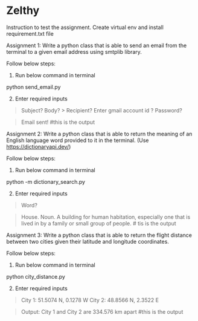# Zelthy

Instruction to test the assignment.
Create virtual env and install requirement.txt file

Assignment 1:
Write a python class that is able to send an email from the terminal to a given email address
using smtplib library.

Follow below steps:
1. Run below command in terminal

python send_email.py

2. Enter required inputs

> Subject? <user inputs subject>
> Body? > <user inputs a one line email body>
> Recipient? <user inputs the email address of the recipient>
> Enter gmail account id ? <user inputs the email address of the sender>
> Password? <user inputs the passwrd of the sender>

> Email sent!    #this is the output

Assignment 2:
Write a python class that is able to return the meaning of an English language word provided to it
in the terminal. (Use https://dictionaryapi.dev/)

Follow below steps:
1. Run below command in terminal

python -m dictionary_search.py

2. Enter required inputs
> Word? <user inputs a word>

> House. Noun. A building for human habitation, especially one that is lived in by a family or
small group of people.  # tis is the output

Assignment 3:
Write a python class that is able to return the flight distance between two cities given their
latitude and longitude coordinates.

Follow below steps:
1. Run below command in terminal

python city_distance.py

2. Enter required inputs
> City 1: 51.5074 N, 0.1278 W
> City 2: 48.8566 N, 2.3522 E

> Output: City 1 and City 2 are 334.576 km apart   #this is the output

